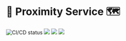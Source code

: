 # 🧭 Proximity Service 🗺️

![CI/CD status](https://github.com/erickgualpa/proximity-service-monorepo/actions/workflows/maven.yml/badge.svg)
[![](https://img.shields.io/badge/Spring%20Boot%20Version-3.4.4-blue)](/pom.xml)
[![](https://img.shields.io/badge/Java%20Version-21-blue)](/pom.xml)
[![](https://img.shields.io/badge/Kotlin%20Version-2.0.0-blue)](/pom.xml)